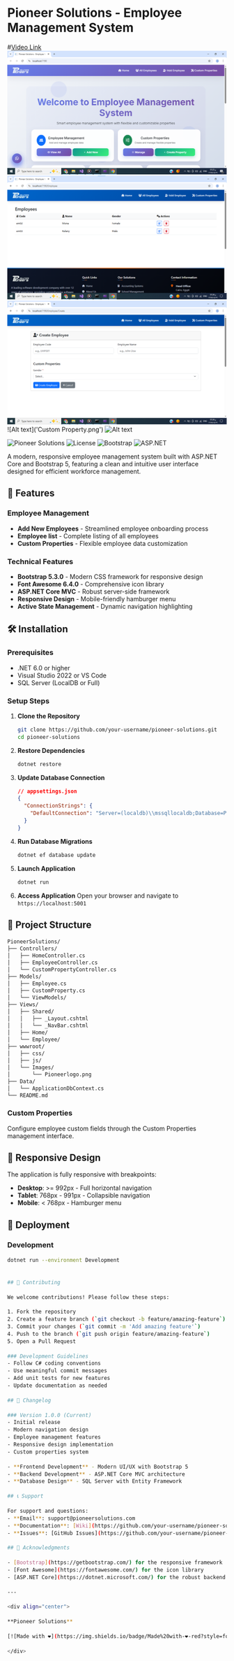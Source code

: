 # Pioneer Solutions - Employee Management System
#[Video Link](https://drive.google.com/file/d/1q-LH0joPDhhEvz9K_snEk6NXsB9Jv6Kl/view?usp=sharing)
<br>
![Alt text](home.png)
![Alt text](Employees.png)
![Alt text](AddEmployee.png)
![Alt text]('Custom Property.png')
![Alt text]('Addproperty.png')




![Pioneer Solutions](https://img.shields.io/badge/Pioneer-Solutions-3498db?style=for-the-badge)
![License](https://img.shields.io/badge/License-MIT-green?style=for-the-badge)
![Bootstrap](https://img.shields.io/badge/Bootstrap-5.3.0-purple?style=for-the-badge&logo=bootstrap)
![ASP.NET](https://img.shields.io/badge/ASP.NET-Core-blue?style=for-the-badge&logo=.net)

A modern, responsive employee management system built with ASP.NET Core and Bootstrap 5, featuring a clean and intuitive user interface designed for efficient workforce management.

## 🚀 Features


### Employee Management
- **Add New Employees** - Streamlined employee onboarding process
- **Employee list** - Complete listing of all employees
- **Custom Properties** - Flexible employee data customization

### Technical Features
- **Bootstrap 5.3.0** - Modern CSS framework for responsive design
- **Font Awesome 6.4.0** - Comprehensive icon library
- **ASP.NET Core MVC** - Robust server-side framework
- **Responsive Design** - Mobile-friendly hamburger menu
- **Active State Management** - Dynamic navigation highlighting

## 🛠️ Installation

### Prerequisites
- .NET 6.0 or higher
- Visual Studio 2022 or VS Code
- SQL Server (LocalDB or Full)

### Setup Steps

1. **Clone the Repository**
   ```bash
   git clone https://github.com/your-username/pioneer-solutions.git
   cd pioneer-solutions
   ```

2. **Restore Dependencies**
   ```bash
   dotnet restore
   ```

3. **Update Database Connection**
   ```json
   // appsettings.json
   {
     "ConnectionStrings": {
       "DefaultConnection": "Server=(localdb)\\mssqllocaldb;Database=PioneerSolutions;Trusted_Connection=true"
     }
   }
   ```

4. **Run Database Migrations**
   ```bash
   dotnet ef database update
   ```

5. **Launch Application**
   ```bash
   dotnet run
   ```

6. **Access Application**
   Open your browser and navigate to `https://localhost:5001`

## 📁 Project Structure

```
PioneerSolutions/
├── Controllers/
│   ├── HomeController.cs
│   ├── EmployeeController.cs
│   └── CustomPropertyController.cs
├── Models/
│   ├── Employee.cs
│   ├── CustomProperty.cs
│   └── ViewModels/
├── Views/
│   ├── Shared/
│   │   ├── _Layout.cshtml
│   │   └── _NavBar.cshtml
│   ├── Home/
│   └── Employee/
├── wwwroot/
│   ├── css/
│   ├── js/
│   └── Images/
│       └── Pioneerlogo.png
├── Data/
│   └── ApplicationDbContext.cs
└── README.md
```

### Custom Properties
Configure employee custom fields through the Custom Properties management interface.

## 📱 Responsive Design

The application is fully responsive with breakpoints:
- **Desktop**: >= 992px - Full horizontal navigation
- **Tablet**: 768px - 991px - Collapsible navigation
- **Mobile**: < 768px - Hamburger menu

## 🚀 Deployment

### Development
```bash
dotnet run --environment Development


## 🤝 Contributing

We welcome contributions! Please follow these steps:

1. Fork the repository
2. Create a feature branch (`git checkout -b feature/amazing-feature`)
3. Commit your changes (`git commit -m 'Add amazing feature'`)
4. Push to the branch (`git push origin feature/amazing-feature`)
5. Open a Pull Request

### Development Guidelines
- Follow C# coding conventions
- Use meaningful commit messages
- Add unit tests for new features
- Update documentation as needed

## 📝 Changelog

### Version 1.0.0 (Current)
- Initial release
- Modern navigation design
- Employee management features
- Responsive design implementation
- Custom properties system

- **Frontend Development** - Modern UI/UX with Bootstrap 5
- **Backend Development** - ASP.NET Core MVC architecture
- **Database Design** - SQL Server with Entity Framework

## 📞 Support

For support and questions:
- **Email**: support@pioneersolutions.com
- **Documentation**: [Wiki](https://github.com/your-username/pioneer-solutions/wiki)
- **Issues**: [GitHub Issues](https://github.com/your-username/pioneer-solutions/issues)

## 🙏 Acknowledgments

- [Bootstrap](https://getbootstrap.com/) for the responsive framework
- [Font Awesome](https://fontawesome.com/) for the icon library
- [ASP.NET Core](https://dotnet.microsoft.com/) for the robust backend framework

---

<div align="center">

**Pioneer Solutions**

[![Made with ❤️](https://img.shields.io/badge/Made%20with-❤️-red?style=for-the-badge)](https://github.com/your-username/pioneer-solutions)

</div>
